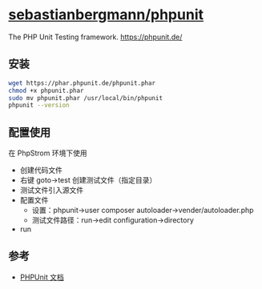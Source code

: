 # [sebastianbergmann/phpunit](https://github.com/sebastianbergmann/phpunit)

The PHP Unit Testing framework. https://phpunit.de/

## 安装

```sh
wget https://phar.phpunit.de/phpunit.phar
chmod +x phpunit.phar
sudo mv phpunit.phar /usr/local/bin/phpunit
phpunit --version
```

## 配置使用

在 PhpStrom 环境下使用

-   创建代码文件
-   右键 goto->test 创建测试文件（指定目录）
-   测试文件引入源文件
-   配置文件
    -   设置：phpunit->user composer autoloader->vender/autoloader.php
    -   测试文件路径：run->edit configuration->directory
-   run

## 参考

-   [PHPUnit 文档](http://www.phpunit.cn)
